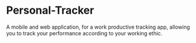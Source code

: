 # Personal-Tracker
A mobile and web application, for a work productive tracking app, allowing you to track your performance according to your working ethic.
